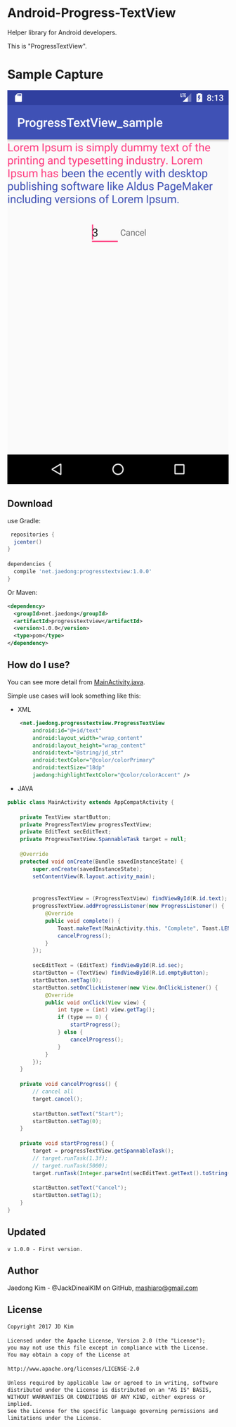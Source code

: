 Android-Progress-TextView
=====
Helper library for Android developers.

This is "ProgressTextView".

Sample Capture
=====

![](first.png)

Download
--------
use Gradle:

```gradle
 repositories {
  jcenter()
}

dependencies {
  compile 'net.jaedong:progresstextview:1.0.0'
}
```

Or Maven:

```xml
<dependency>
  <groupId>net.jaedong</groupId>
  <artifactId>progresstextview</artifactId>
  <version>1.0.0</version>
  <type>pom</type>
</dependency>
```


How do I use?
-------------------
You can see more detail from [MainActivity.java][1].

Simple use cases will look something like this:
* XML

```xml
    <net.jaedong.progresstextview.ProgressTextView
        android:id="@+id/text"
        android:layout_width="wrap_content"
        android:layout_height="wrap_content"
        android:text="@string/jd_str"
        android:textColor="@color/colorPrimary"
        android:textSize="18dp"
        jaedong:highlightTextColor="@color/colorAccent" />

```

* JAVA

```java
public class MainActivity extends AppCompatActivity {

    private TextView startButton;
    private ProgressTextView progressTextView;
    private EditText secEditText;
    private ProgressTextView.SpannableTask target = null;

    @Override
    protected void onCreate(Bundle savedInstanceState) {
        super.onCreate(savedInstanceState);
        setContentView(R.layout.activity_main);


        progressTextView = (ProgressTextView) findViewById(R.id.text);
        progressTextView.addProgressListener(new ProgressListener() {
            @Override
            public void complete() {
                Toast.makeText(MainActivity.this, "Complete", Toast.LENGTH_SHORT).show();
                cancelProgress();
            }
        });

        secEditText = (EditText) findViewById(R.id.sec);
        startButton = (TextView) findViewById(R.id.emptyButton);
        startButton.setTag(0);
        startButton.setOnClickListener(new View.OnClickListener() {
            @Override
            public void onClick(View view) {
                int type = (int) view.getTag();
                if (type == 0) {
                    startProgress();
                } else {
                    cancelProgress();
                }
            }
        });
    }

    private void cancelProgress() {
        // cancel all
        target.cancel();

        startButton.setText("Start");
        startButton.setTag(0);
    }

    private void startProgress() {
        target = progressTextView.getSpannableTask();
        // target.runTask(1.3f);
        // target.runTask(5000);
        target.runTask(Integer.parseInt(secEditText.getText().toString()) * 1000);

        startButton.setText("Cancel");
        startButton.setTag(1);
    }
}
```


Updated
------
```
v 1.0.0 - First version.
```

Author
------
Jaedong Kim - @JackDinealKIM on GitHub,
mashiaro@gmail.com

License
-------
```code
Copyright 2017 JD Kim

Licensed under the Apache License, Version 2.0 (the "License");
you may not use this file except in compliance with the License.
You may obtain a copy of the License at

http://www.apache.org/licenses/LICENSE-2.0

Unless required by applicable law or agreed to in writing, software
distributed under the License is distributed on an "AS IS" BASIS,
WITHOUT WARRANTIES OR CONDITIONS OF ANY KIND, either express or implied.
See the License for the specific language governing permissions and
limitations under the License.
```

[1]: https://github.com/JackDinealKIM/ProgressTextView/blob/master/app/src/main/java/net/jaedong/progresstextview_sample/MainActivity.java


